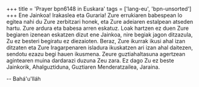 +++
title = 'Prayer bpn6148 in Euskara'
tags = ['lang-eu', 'bpn-unsorted']
+++
Ene Jainkoa! Irakaslea eta Guraria!
Zure errukiaren babespean lo egitea nahi du Zure zerbitzari honek, eta Zure adeiaren estalpean atseden hartu. Zure ardura eta babesa arren eskatuz.
Loak hartzen ez duen Zure begiaren izenean eskatzen dizut ene Jainkoa, nire begiak jagon ditzazula, Zu ez besteri begiratu ez diezaioten. Beraz, Zure ikurrak ikusi ahal izan ditzaten eta Zure Iragarpenaren isladura ikuskatzen ari izan ahal daitezen, sendotu ezazu begi hauen ikusmena. Zeure guztiahaltasuna agertzean agintearen muina dardarazi duzuna Zeu zara.
Ez dago Zu ez beste Jainkorik, Ahalguztiduna, Guztiaren Menderatzailea, Jaraina.

-- Bahá'u'lláh

